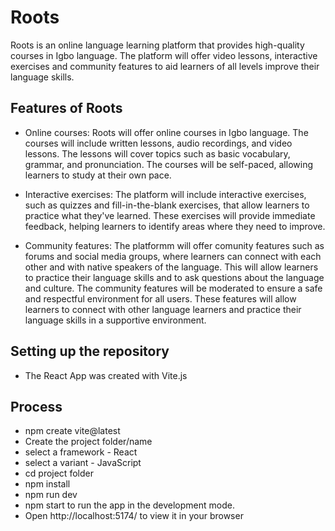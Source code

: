 # Roots
Roots is an online language learning platform that provides high-quality courses in Igbo language.
The platform will offer video lessons, interactive exercises and community features to aid learners of all levels improve their language skills.

## Features of Roots

- Online courses: 
Roots will offer online courses in Igbo language. The courses will include written lessons, audio recordings, and video lessons. 
The lessons will cover topics such as basic vocabulary, grammar, and pronunciation. The courses will be self-paced, allowing learners to study at their own pace.

- Interactive exercises: 
The platform will include interactive exercises, such as quizzes and fill-in-the-blank exercises, that allow learners to practice what they've learned. 
These exercises will provide immediate feedback, helping learners to identify areas where they need to improve.

- Community features: 
The platformm will offer comunity features such as forums and social media groups, where learners can connect with each other and with native speakers of the language. This will allow learners to practice their language skills and to ask questions about the language and culture. 
The community features will be moderated to ensure a safe and respectful environment for all users. These features will allow learners to connect with other language learners and practice their language skills in a supportive environment.

## Setting up the repository
- The React App was created with Vite.js

## Process
- npm create vite@latest
- Create the project folder/name 
- select a framework - React
- select a variant - JavaScript
- cd project folder 
- npm install
- npm run dev
- npm start to run the app in the development mode.
- Open http://localhost:5174/ to view it in your browser



